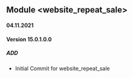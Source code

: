 ## Module <website_repeat_sale>

#### 04.11.2021
#### Version 15.0.1.0.0
##### ADD

- Initial Commit for website_repeat_sale


